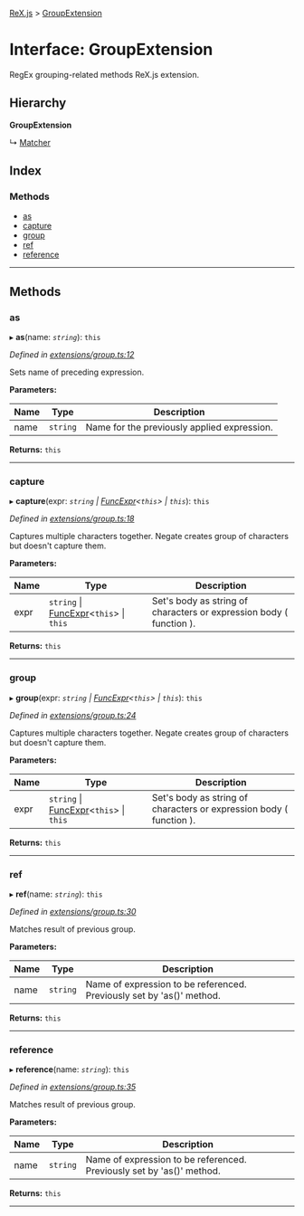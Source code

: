 [ReX.js](../README.md) > [GroupExtension](../interfaces/groupextension.md)

# Interface: GroupExtension

RegEx grouping-related methods ReX.js extension.

## Hierarchy

**GroupExtension**

↳  [Matcher](../classes/matcher.md)

## Index

### Methods

* [as](groupextension.md#as)
* [capture](groupextension.md#capture)
* [group](groupextension.md#group)
* [ref](groupextension.md#ref)
* [reference](groupextension.md#reference)

---

## Methods

<a id="as"></a>

###  as

▸ **as**(name: *`string`*): `this`

*Defined in [extensions/group.ts:12](https://github.com/areknawo/Rex/blob/04d02e1/src/extensions/group.ts#L12)*

Sets name of preceding expression.

**Parameters:**

| Name | Type | Description |
| ------ | ------ | ------ |
| name | `string` |  Name for the previously applied expression. |

**Returns:** `this`

___
<a id="capture"></a>

###  capture

▸ **capture**(expr: *`string` \| [FuncExpr](funcexpr.md)<`this`> \| `this`*): `this`

*Defined in [extensions/group.ts:18](https://github.com/areknawo/Rex/blob/04d02e1/src/extensions/group.ts#L18)*

Captures multiple characters together. Negate creates group of characters but doesn't capture them.

**Parameters:**

| Name | Type | Description |
| ------ | ------ | ------ |
| expr | `string` \| [FuncExpr](funcexpr.md)<`this`> \| `this` |  Set's body as string of characters or expression body ( function ). |

**Returns:** `this`

___
<a id="group"></a>

###  group

▸ **group**(expr: *`string` \| [FuncExpr](funcexpr.md)<`this`> \| `this`*): `this`

*Defined in [extensions/group.ts:24](https://github.com/areknawo/Rex/blob/04d02e1/src/extensions/group.ts#L24)*

Captures multiple characters together. Negate creates group of characters but doesn't capture them.

**Parameters:**

| Name | Type | Description |
| ------ | ------ | ------ |
| expr | `string` \| [FuncExpr](funcexpr.md)<`this`> \| `this` |  Set's body as string of characters or expression body ( function ). |

**Returns:** `this`

___
<a id="ref"></a>

###  ref

▸ **ref**(name: *`string`*): `this`

*Defined in [extensions/group.ts:30](https://github.com/areknawo/Rex/blob/04d02e1/src/extensions/group.ts#L30)*

Matches result of previous group.

**Parameters:**

| Name | Type | Description |
| ------ | ------ | ------ |
| name | `string` |  Name of expression to be referenced. Previously set by 'as()' method. |

**Returns:** `this`

___
<a id="reference"></a>

###  reference

▸ **reference**(name: *`string`*): `this`

*Defined in [extensions/group.ts:35](https://github.com/areknawo/Rex/blob/04d02e1/src/extensions/group.ts#L35)*

Matches result of previous group.

**Parameters:**

| Name | Type | Description |
| ------ | ------ | ------ |
| name | `string` |  Name of expression to be referenced. Previously set by 'as()' method. |

**Returns:** `this`

___

